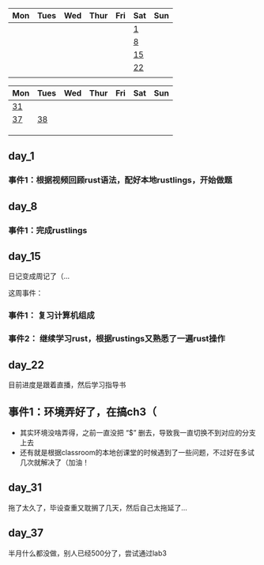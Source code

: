 | Mon               | Tues              | Wed                          | Thur                         | Fri                          | Sat               | Sun               |
| ----------------- | ----------------- | ---------------------------- | ---------------------------- | ---------------------------- | ----------------- | ----------------- |
|                   |                   |                               |                            |                                 |         [1](#day_1)      |      |
|                   |                   |                               |                            |                                 |        [8](#day_8)         |      |
|                   |                   |                               |                            |                                 |          [15](#day_15)        |      |
|                   |                   |                               |                            |                                 |          [22](#day_22)        |      |
|                   |                   |                               |                            |                                 |                 |      |

| Mon               | Tues              | Wed                          | Thur                         | Fri                          | Sat               | Sun               |
| ----------------- | ----------------- | ---------------------------- | ---------------------------- | ---------------------------- | ----------------- | ----------------- |
|          [31](#day_31)         |      |                              |                            |                                 |               |    
[37](#day_37)  |    [38](#day_38)                 |                 |                               |                            |                                 |              |      |
|                   |                   |                               |                            |                                 |               |      |
|                   |                   |                               |                            |                                 |               |      |
|                   |                   |                               |                            |                                 |                 |      |



## day_1

### 事件1：根据视频回顾rust语法，配好本地rustlings，开始做题


## day_8

### 事件1：完成rustlings

## day_15
日记变成周记了（...

这周事件：
### 事件1： 复习计算机组成

### 事件2： 继续学习rust，根据rustings又熟悉了一遍rust操作

## day_22

目前进度是跟着直播，然后学习指导书

## 事件1：环境弄好了，在搞ch3（
- 其实环境没啥弄得，之前一直没把 “$” 删去，导致我一直切换不到对应的分支上去
- 还有就是根据classroom的本地创课堂的时候遇到了一些问题，不过好在多试几次就解决了（加油！

## day_31
拖了太久了，毕设查重又耽搁了几天，然后自己太拖延了...

## day_37
半月什么都没做，别人已经500分了，尝试通过lab3


